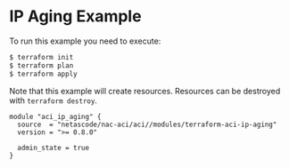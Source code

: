 <!-- BEGIN_TF_DOCS -->
# IP Aging Example

To run this example you need to execute:

```bash
$ terraform init
$ terraform plan
$ terraform apply
```

Note that this example will create resources. Resources can be destroyed with `terraform destroy`.

```hcl
module "aci_ip_aging" {
  source  = "netascode/nac-aci/aci//modules/terraform-aci-ip-aging"
  version = ">= 0.8.0"

  admin_state = true
}
```
<!-- END_TF_DOCS -->